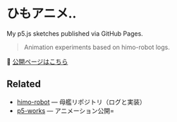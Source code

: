 # ひもアニメ..
My p5.js sketches published via GitHub Pages.
> Animation experiments based on himo-robot logs.

🔗 [公開ページはこちら](https://utakik.github.io/p5-works/)

## Related
- [himo-robot](https://github.com/utakik/himo-robot) — 母艦リポジトリ（ログと実装）
- [p5-works](https://utakik.github.io/p5-works/) — アニメーション公開=